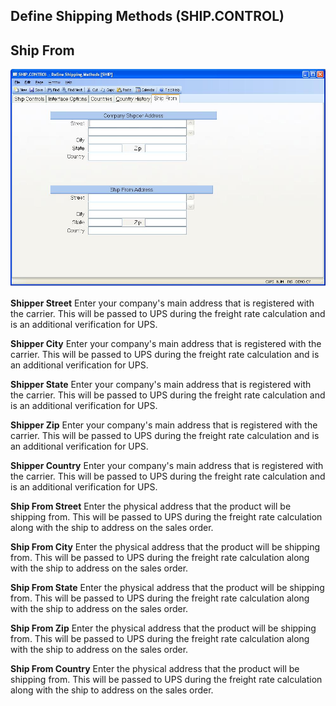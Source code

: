 ##  Define Shipping Methods (SHIP.CONTROL)

<PageHeader />

##  Ship From

![](./SHIP-CONTROL-5.jpg)

**Shipper Street** Enter your company's main address that is registered with
the carrier. This will be passed to UPS during the freight rate calculation
and is an additional verification for UPS.  
  
**Shipper City** Enter your company's main address that is registered with the
carrier. This will be passed to UPS during the freight rate calculation and is
an additional verification for UPS.  
  
**Shipper State** Enter your company's main address that is registered with
the carrier. This will be passed to UPS during the freight rate calculation
and is an additional verification for UPS.  
  
**Shipper Zip** Enter your company's main address that is registered with the
carrier. This will be passed to UPS during the freight rate calculation and is
an additional verification for UPS.  
  
**Shipper Country** Enter your company's main address that is registered with
the carrier. This will be passed to UPS during the freight rate calculation
and is an additional verification for UPS.  
  
**Ship From Street** Enter the physical address that the product will be
shipping from. This will be passed to UPS during the freight rate calculation
along with the ship to address on the sales order.  
  
**Ship From City** Enter the physical address that the product will be
shipping from. This will be passed to UPS during the freight rate calculation
along with the ship to address on the sales order.  
  
**Ship From State** Enter the physical address that the product will be
shipping from. This will be passed to UPS during the freight rate calculation
along with the ship to address on the sales order.  
  
**Ship From Zip** Enter the physical address that the product will be shipping
from. This will be passed to UPS during the freight rate calculation along
with the ship to address on the sales order.  
  
**Ship From Country** Enter the physical address that the product will be
shipping from. This will be passed to UPS during the freight rate calculation
along with the ship to address on the sales order.  
  
  
<badge text= "Version 8.10.57" vertical="middle" />

<PageFooter />